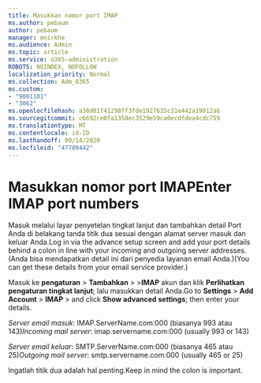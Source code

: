 ```yaml
---
title: Masukkan nomor port IMAP
ms.author: pebaum
author: pebaum
manager: mnirkhe
ms.audience: Admin
ms.topic: article
ms.service: o365-administration
ROBOTS: NOINDEX, NOFOLLOW
localization_priority: Normal
ms.collection: Adm_O365
ms.custom:
- "9001101"
- "3062"
ms.openlocfilehash: a38d01f41298ff3fde1927635c31e442a19012a6
ms.sourcegitcommit: c6692ce0fa1358ec3529e59ca0ecdfdea4cdc759
ms.translationtype: MT
ms.contentlocale: id-ID
ms.lasthandoff: 09/14/2020
ms.locfileid: "47709442"
---
```

# <a name="enter-imap-port-numbers"></a><span data-ttu-id="9aa03-102">Masukkan nomor port IMAP</span><span class="sxs-lookup"><span data-stu-id="9aa03-102">Enter IMAP port numbers</span></span>

<span data-ttu-id="9aa03-103">Masuk melalui layar penyetelan tingkat lanjut dan tambahkan detail Port Anda di belakang tanda titik dua sesuai dengan alamat server masuk dan keluar Anda.</span><span class="sxs-lookup"><span data-stu-id="9aa03-103">Log in via the advance setup screen and add your port details behind a colon in line with your incoming and outgoing server addresses.</span></span> <span data-ttu-id="9aa03-104">(Anda bisa mendapatkan detail ini dari penyedia layanan email Anda.)</span><span class="sxs-lookup"><span data-stu-id="9aa03-104">(You can get these details from your email service provider.)</span></span> 

<span data-ttu-id="9aa03-105">Masuk ke **pengaturan**  >  **Tambahkan**  >  >**IMAP** akun dan klik **Perlihatkan pengaturan tingkat lanjut**; lalu masukkan detail Anda.</span><span class="sxs-lookup"><span data-stu-id="9aa03-105">Go to **Settings** > **Add Account** > **IMAP** > and click **Show advanced settings**; then enter your details.</span></span> 

<span data-ttu-id="9aa03-106">*Server email masuk*: IMAP.ServerName.com:000 (biasanya 993 atau 143)</span><span class="sxs-lookup"><span data-stu-id="9aa03-106">*Incoming mail server*: imap.servername.com:000 (usually 993 or 143)</span></span> 

<span data-ttu-id="9aa03-107">*Server email keluar*: SMTP.ServerName.com:000 (biasanya 465 atau 25)</span><span class="sxs-lookup"><span data-stu-id="9aa03-107">*Outgoing mail server*: smtp.servername.com:000 (usually 465 or 25)</span></span> 

<span data-ttu-id="9aa03-108">Ingatlah titik dua adalah hal penting.</span><span class="sxs-lookup"><span data-stu-id="9aa03-108">Keep in mind the colon is important.</span></span> 
